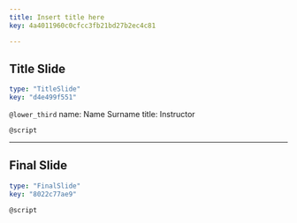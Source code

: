 ```yaml
---
title: Insert title here
key: 4a4011960c0cfcc3fb21bd27b2ec4c81

---
```

## Title Slide

```yaml
type: "TitleSlide"
key: "d4e499f551"
```

`@lower_third`
name: Name Surname
title: Instructor


`@script`



---
## Final Slide

```yaml
type: "FinalSlide"
key: "8022c77ae9"
```

`@script`


